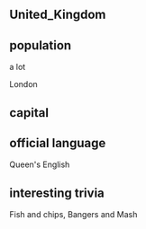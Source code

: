 ## United_Kingdom
## population
 a lot

London 

## capital

 
## official language
Queen's English

## interesting trivia
Fish and chips, Bangers and Mash



